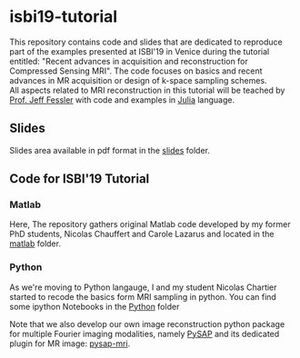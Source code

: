 # isbi19-tutorial

This repository contains code and slides that are dedicated to reproduce part of the examples presented at ISBI'19 in Venice during the tutorial entitled: "Recent advances in acquisition and reconstruction for Compressed Sensing MRI". The code focuses on basics and recent advances in MR acquisition or design of k-space sampling schemes.  
All aspects related to MRI reconstruction in this tutorial will be teached by [Prof. Jeff Fessler](https://github.com/JeffFessler/MIRT.jl) with code and examples in [Julia](https://julialang.org/) language.

## Slides

Slides area available in pdf format in the [slides](https://github.com/philouc/isbi19-tutorial/tree/master/slides) folder. 

## Code for ISBI'19 Tutorial

### Matlab

Here, The repository gathers original Matlab code developed by my former PhD students, Nicolas Chauffert and Carole Lazarus and located in the [matlab](https://github.com/philouc/isbi19-tutorial/tree/master/matlab) folder.

### Python

As we're moving to Python langauge, I and my student Nicolas Chartier started to recode the basics form MRI sampling in python. You can find some ipython Notebooks in the [Python](https://github.com/philouc/isbi19-tutorial/tree/master/python) folder


Note that we also develop our own image reconstruction python package for multiple Fourier imaging modalities, namely [PySAP](https://github.com/CEA-COSMIC/pysap) and its dedicated plugin for MR image: [pysap-mri](https://github.com/CEA-COSMIC/pysap-mri).


